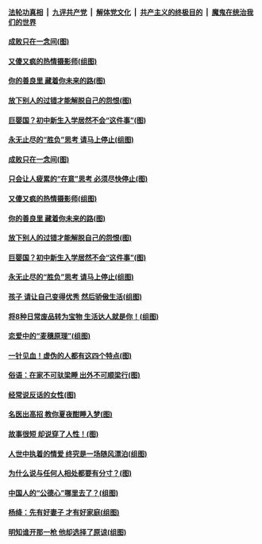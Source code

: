 ####  [法轮功真相](../../../../basic/blob/master/README.md?t=09082100) &nbsp;|&nbsp; [九评共产党](../../../../9ping.md/blob/master/README.md?t=09082100) &nbsp;|&nbsp; [解体党文化](../../../../jtdwh.md/blob/master/README.md?t=09082100)  &nbsp;|&nbsp; [共产主义的终极目的](../../../../gczydzjmd.md/blob/master/README.md?t=09082100) &nbsp;|&nbsp; [魔鬼在统治我们的世界](../../../../mgztzwmdsj.md/blob/master/README.md?t=09082100) 

#### [成败只在一念间(图)](../pages/p8/906079.md?t=09082100) 

#### [又傻又疯的热情摄影师(组图)](../pages/p8/906543.md?t=09082100) 

#### [你的善良里 藏着你未来的路(图)](../pages/p8/906636.md?t=09082100) 

#### [放下别人的过错才能解脱自己的怨恨(图)](../pages/p8/906302.md?t=09082100) 

#### [巨婴国？初中新生入学居然不会“这件事”(图)](../pages/p8/906524.md?t=09082100) 

#### [永无止尽的“胜负”思考 请马上停止(组图)](../pages/p8/906502.md?t=09082100) 

#### [成败只在一念间(图)](../pages/p8/906079.md?t=09082100) 

#### [只会让人疲累的“在意”思考 必须尽快停止(图)](../pages/p8/906648.md?t=09082100) 

#### [又傻又疯的热情摄影师(组图)](../pages/p8/906543.md?t=09082100) 

#### [你的善良里 藏着你未来的路(图)](../pages/p8/906636.md?t=09082100) 

#### [放下别人的过错才能解脱自己的怨恨(图)](../pages/p8/906302.md?t=09082100) 

#### [巨婴国？初中新生入学居然不会“这件事”(图)](../pages/p8/906524.md?t=09082100) 

#### [永无止尽的“胜负”思考 请马上停止(组图)](../pages/p8/906502.md?t=09082100) 

#### [孩子 请让自己变得优秀 然后骄傲生活(组图)](../pages/p8/896306.md?t=09082100) 

#### [将8种日常废品转为宝物 生活达人就是你！(组图)](../pages/p8/906396.md?t=09082100) 

#### [恋爱中的“麦穗原理”(组图)](../pages/p8/906084.md?t=09082100) 

#### [一针见血！虚伪的人都有这四个特点(图)](../pages/p8/906298.md?t=09082100) 

#### [俗语：在家不可驮梁睡 出外不可顺梁行(图)](../pages/p8/906381.md?t=09082100) 

#### [经常说反话的女性(图)](../pages/p8/906289.md?t=09082100) 

#### [名医出高招 教你夏夜酣睡入梦(图)](../pages/p8/905220.md?t=09082100) 

#### [故事很短 却说穿了人性！(图)](../pages/p8/905475.md?t=09082100) 

#### [人世中执着的情爱 终究是一场随风漂泊(组图)](../pages/p8/906143.md?t=09082100) 

#### [为什么说与任何人相处都要有分寸？(图)](../pages/p8/906052.md?t=09082100) 

#### [中国人的“公德心”哪里去了？(组图)](../pages/p8/906244.md?t=09082100) 

#### [杨绛：先有好妻子 才有好家庭(组图)](../pages/p8/905468.md?t=09082100) 

#### [明知谁开那一枪 他却选择了原谅(组图)](../pages/p8/906029.md?t=09082100) 

